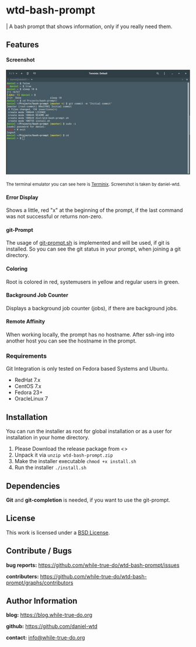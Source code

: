 # wtd-bash-prompt
| A bash prompt that shows information, only if you really need them.

## Features

#### Screenshot

![Screenshot](img/picture1.png)

<small>The terminal emulator you can see here is [Terminix](https://github.com/gnunn1/terminix). Screenshot is taken by daniel-wtd.</small>

#### Error Display

Shows a little, red "x" at the beginning of the prompt, if the last command was not successful or returns non-zero.

#### git-Prompt

The usage of [git-prompt.sh](https://github.com/git/git/blob/master/contrib/completion/git-prompt.sh) is implemented and will be used, if git is installed. So you can see the git status in your prompt, when joining a git directory.

#### Coloring

Root is colored in red, systemusers in yellow and regular users in green.

#### Background Job Counter

Displays a background job counter (jobs), if there are background jobs.

#### Remote Affinity

When working locally, the prompt has no hostname. After ssh-ing into another host you can see the hostname in the prompt.

### Requirements

Git Integration is only tested on Fedora based Systems and Ubuntu.

*   RedHat 7.x
*   CentOS 7.x
*   Fedora 23+
*   OracleLinux 7

## Installation
You can run the installer as root for global installation or as a user for installation in your home directory.

1.  Please Download the release package from <>
2.  Unpack it via `unzip wtd-bash-prompt.zip`
3.  Make the installer executable `chmod +x install.sh`
4.  Run the installer `./install.sh`

## Dependencies

**Git** and **git-completion** is needed, if you want to use the git-prompt.

## License

This work is licensed under a [BSD License](https://opensource.org/licenses/BSD-3-Clause).

## Contribute / Bugs

**bug reports:** <https://github.com/while-true-do/wtd-bash-prompt/issues>

**contributers:** <https://github.com/while-true-do/wtd-bash-prompt/graphs/contributors>

## Author Information

**blog:** <https://blog.while-true-do.org>

**github:** <https://github.com/daniel-wtd>

**contact:** [info@while-true-do.org](mailto:mail@while-true-do.org)
